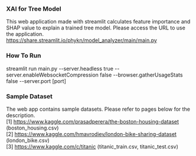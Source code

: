 ### XAI for Tree Model
This web application made with streamlit calculates feature importance and SHAP value to explain a trained tree model.
Please access the URL to use the application.  
https://share.streamlit.io/phykn/model_analyzer/main/main.py  

### How To Run
streamlit run main.py --server.headless true --server.enableWebsocketCompression false --browser.gatherUsageStats false --server.port [port]

### Sample Dataset
The web app contains sample datasets. Please refer to pages below for the description.  
[1] https://www.kaggle.com/prasadperera/the-boston-housing-dataset (boston_housing.csv)  
[2] https://www.kaggle.com/hmavrodiev/london-bike-sharing-dataset (london_bike.csv)  
[3] https://www.kaggle.com/c/titanic (titanic_train.csv, titanic_test.csv)

